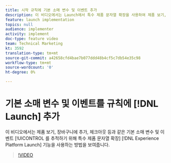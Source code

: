 ```yaml
---
title: 시작 규칙에 기본 소매 변수 및 이벤트 추가
description: 이 비디오에서는 Launch에서 특수 제품 문자열 확장을 사용하여 제품 보기, 장바구니에 추가, 체크아웃 등과 같은 기본 소매 변수 및 이벤트를 추적하는 방법을 보여줍니다.
feature: launch implementation
topics: null
audience: implementer
activity: implement
doc-type: feature video
team: Technical Marketing
kt: 3592
translation-type: tm+mt
source-git-commit: a42658cfd4bae7b077ddd48b4cf5c7db54e35c98
workflow-type: tm+mt
source-wordcount: '0'
ht-degree: 0%

---
```



# 기본 소매 변수 및 이벤트를 규칙에 [!DNL Launch] 추가 

이 비디오에서는 제품 보기, 장바구니에 추가, 체크아웃 등과 같은 기본 소매 변수 및 이벤트 [!UICONTROL 를 추적하기 위해 특수 제품 문자열 확장] [!DNL Experience Platform Launch] 기능을 사용하는 방법을 보여줍니다.

>[!VIDEO](https://video.tv.adobe.com/v/28763/?quality=12)
